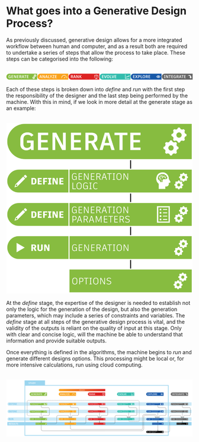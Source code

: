 # What goes into a Generative Design Process?

As previously discussed, generative design allows for a more integrated workflow between human and computer, and as a result both are required to undertake a series of steps that allow the process to take place. These steps can be categorised into the following:

<br/>

<img src="images/steps.png">

<br/>

Each of these steps is broken down into *define* and *run* with the first step the responsibility of the designer and the last step being performed by the machine. With this in mind, if we look in more detail at the generate stage as an example:

<br/>

<img src="images/genProcess3.png">

<br/>

At the *define* stage, the expertise of the designer is needed to establish not only the logic for the generation of the design, but also the generation parameters, which may include a series of constraints and variables. The *define* stage at all steps of the generative design process is vital, and the validity of the outputs is reliant on the quality of input at this stage. Only with clear and concise logic, will the machine be able to understand that information and provide suitable outputs.

Once everything is defined in the algorithms, the machine begins to *run* and generate different designs options. This processing might be local or, for more intensive calculations, run using cloud computing.  

<br/>

<img src="images/genProcess2.png">

<br/>
